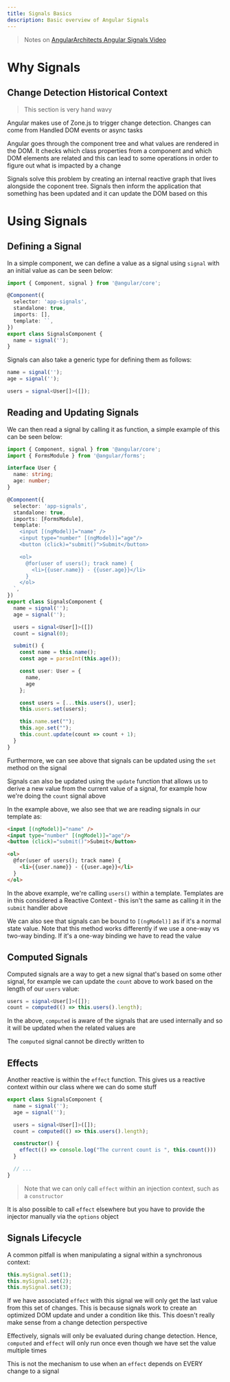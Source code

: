 ```yaml
---
title: Signals Basics
description: Basic overview of Angular Signals
---
```


> Notes on [AngularArchitects Angular Signals Video](https://www.youtube.com/watch?v=6W6gycuhiN0)

# Why Signals

## Change Detection Historical Context

> This section is very hand wavy

Angular makes use of Zone.js to trigger change detection. Changes can come from Handled DOM events or async tasks

Angular goes through the component tree and what values are rendered in the DOM. It checks which class properties from a component and which DOM elements are related and this can lead to some operations in order to figure out what is impacted by a change

Signals solve this problem by creating an internal reactive graph that lives alongside the coponent tree. Signals then inform the application that something has been updated and it can update the DOM based on this

# Using Signals 

## Defining a Signal

In a simple component, we can define a value as a signal using `signal` with an initial value as can be seen below:

```ts
import { Component, signal } from '@angular/core';

@Component({
  selector: 'app-signals',
  standalone: true,
  imports: [],
  template: ``,
})
export class SignalsComponent {
  name = signal('');
}
```

Signals can also take a generic type for defining them as follows:


```ts
name = signal('');
age = signal('');

users = signal<User[]>([]);
```

## Reading and Updating Signals

We can then read a signal by calling it as function, a simple example of this can be seen below:

```ts
import { Component, signal } from '@angular/core';
import { FormsModule } from '@angular/forms';

interface User {
  name: string;
  age: number;
}

@Component({
  selector: 'app-signals',
  standalone: true,
  imports: [FormsModule],
  template: `
    <input [(ngModel)]="name" />
    <input type="number" [(ngModel)]="age"/>
    <button (click)="submit()">Submit</button>

    <ol>
      @for(user of users(); track name) {
        <li>{{user.name}} - {{user.age}}</li>
      }
    </ol>
  `,
})
export class SignalsComponent {
  name = signal('');
  age = signal('');

  users = signal<User[]>([])
  count = signal(0);

  submit() {
    const name = this.name();
    const age = parseInt(this.age());

    const user: User = {
      name,
      age
    };

    const users = [...this.users(), user];
    this.users.set(users);

    this.name.set("");
    this.age.set("");
    this.count.update(count => count + 1);
  }
}
```

Furthermore, we can see above that signals can be updated using the `set` method on the signal

Signals can also be updated using the `update` function that allows us to derive a new value from the current value of a signal, for example how we're doing the `count` signal above

In the example above, we also see that we are reading signals in our template as:

```html
<input [(ngModel)]="name" />
<input type="number" [(ngModel)]="age"/>
<button (click)="submit()">Submit</button>

<ol>
  @for(user of users(); track name) {
    <li>{{user.name}} - {{user.age}}</li>
  }
</ol>
```

In the above example, we're calling `users()` within a template. Templates are in this considered a Reactive Context - this isn't the same as calling it in the `submit` handler above

We can also see that signals can be bound to `[(ngModel)]` as if it's a normal state value. Note that this method works differently if we use a one-way vs two-way binding. If it's a one-way binding we have to read the value

## Computed Signals

Computed signals are a way to get a new signal that's based on some other signal, for example we can update the `count` above to work based on the length of our `users` value:

```ts
users = signal<User[]>([]);
count = computed(() => this.users().length);
```

In the above, `computed` is aware of the signals that are used internally and so it will be updated when the related values are

The `computed` signal cannot be directly written to

## Effects

Another reactive is within the `effect` function. This gives us a reactive context within our class where we can do some stuff

```ts
export class SignalsComponent {
  name = signal('');
  age = signal('');

  users = signal<User[]>([]);
  count = computed(() => this.users().length);

  constructor() {
    effect(() => console.log("The current count is ", this.count()))
  }

  // ...
}
```

> Note that we can only call `effect` within an injection context, such as a `constructor`


It is also possible to call `effect` elsewhere but you have to provide the injector manually via the `options` object

## Signals Lifecycle

A common pitfall is when manipulating a signal within a synchronous context:

```ts
this.mySignal.set(1);
this.mySignal.set(2);
this.mySignal.set(3);
```

If we have associated `effect` with this signal we will only get the last value from this set of changes. This is because signals work to create an optimized DOM update and under a condition like this. This doesn't really make sense from a change detection perspective

Effectively, signals will only be evaluated during change detection. Hence, `computed` and `effect` will only run once even though we have set the value multiple times

This is not the mechanism to use when an `effect` depends on EVERY change to a signal

